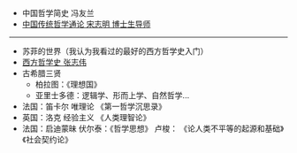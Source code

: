 * 中国哲学简史 冯友兰
* [中国传统哲学通论 宋志明 博士生导师](https://www.bilibili.com/video/av61789311?p=7)
**************
* 苏菲的世界（我认为我看过的最好的西方哲学史入门）
* [西方哲学史 张志伟](https://www.bilibili.com/video/av17447241?from=search&seid=5399527297184825449)
* 古希腊三贤  
    * 柏拉图：《理想国》
    * 亚里士多德：逻辑学、形而上学、自然哲学...
* 法国：笛卡尔  唯理论 《第一哲学沉思录》
* 英国：洛克  经验主义 《人类理智论》
* 法国：启迪蒙昧 伏尔泰：《哲学思想》  卢梭： 《论人类不平等的起源和基础》《社会契约论》
